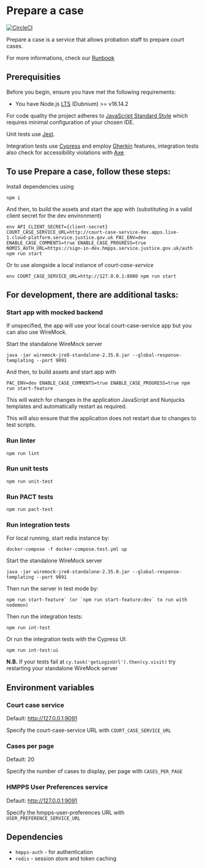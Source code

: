 # Prepare a case
[![CircleCI](https://circleci.com/gh/ministryofjustice/prepare-a-case.svg?style=svg)](https://circleci.com/gh/ministryofjustice/prepare-a-case)

Prepare a case is a service that allows probation staff to prepare court cases. 

For more informations, check our [Runbook](https://dsdmoj.atlassian.net/wiki/spaces/NDSS/pages/2548662614/Prepare+a+Case+for+Sentence+RUNBOOK)

## Prerequisities
Before you begin, ensure you have met the following requirements:
* You have Node.js [LTS](https://nodejs.org/en/about/releases/) (Dubnium) >= v16.14.2

For code quality the project adheres to [JavaScript Standard Style](https://standardjs.com/) which requires minimal configuration of your chosen IDE.

Unit tests use [Jest](https://jestjs.io).

Integration tests use [Cypress](https://www.cypress.io) and employ [Gherkin](https://cucumber.io/docs/gherkin/reference/) features, integration tests also check for accessibility violations with [Axe](https://www.deque.com/axe/axe-for-web/documentation/api-documentation).

## To use Prepare a case, follow these steps:

Install dependencies using 

```
npm i
```

And then, to build the assets and start the app with (substituting in a valid client secret for the dev environment)
```
env API_CLIENT_SECRET={client-secret} COURT_CASE_SERVICE_URL=http://court-case-service-dev.apps.live-1.cloud-platform.service.justice.gov.uk PAC_ENV=dev ENABLE_CASE_COMMENTS=true ENABLE_CASE_PROGRESS=true NOMIS_AUTH_URL=https://sign-in-dev.hmpps.service.justice.gov.uk/auth npm run start
```

Or to use alongside a local instance of *court-case-service* 

```
env COURT_CASE_SERVICE_URL=http://127.0.0.1:8080 npm run start
```

## For development, there are additional tasks:

### Start app with mocked backend

If unspecified, the app will use your local court-case-service app but you can also use WireMock.
 
Start the standalone WireMock server
```
java -jar wiremock-jre8-standalone-2.35.0.jar --global-response-templating --port 9091
```

And then, to build assets and start app with
```
PAC_ENV=dev ENABLE_CASE_COMMENTS=true ENABLE_CASE_PROGRESS=true npm run start-feature

```

This will watch for changes in the application JavaScript and Nunjucks templates and automatically restart as required.

This will also ensure that the application does not restart due to changes to test scripts. 

### Run linter
```
npm run lint
```

### Run unit tests
```
npm run unit-test
```

### Run PACT tests
```
npm run pact-test
```

### Run integration tests
For local running, start redis instance by:

`docker-compose -f docker-compose.test.yml up`

Start the standalone WireMock server
```
java -jar wiremock-jre8-standalone-2.35.0.jar --global-response-templating --port 9091
```

Then run the server in test mode by:

```
npm run start-feature` (or `npm run start-feature:dev` to run with nodemon)
```

Then run the integration tests:

```
npm run int-test
```

Or run the integration tests with the Cypress UI:

```
npm run int-test:ui
```

**N.B.** If your tests fail at `cy.task('getLoginUrl').then(cy.visit)` try restarting your standalone WireMock server

## Environment variables

### Court case service
Default:  http://127.0.0.1:9091

Specify the court-case-service URL with `COURT_CASE_SERVICE_URL`

### Cases per page
Default: 20

Specify the number of cases to display, per page with `CASES_PER_PAGE`

### HMPPS User Preferences service
Default:  http://127.0.0.1:9091

Specify the hmpps-user-preferences URL with `USER_PREFERENCE_SERVICE_URL`

## Dependencies
* `hmpps-auth` - for authentication
* `redis` - session store and token caching
